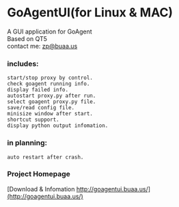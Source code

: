 GoAgentUI(for Linux & MAC)
==========

A GUI application for GoAgent <br />
Based on QT5 <br />
contact me: zp@buaa.us <br />

### includes:
	start/stop proxy by control.
	check goagent running info.
    display failed info.
    autostart proxy.py after run.
	select goagent proxy.py file.
	save/read config file.
	minisize window after start.
    shortcut support.
    display python output infomation.

### in planning:
	auto restart after crash.

### Project Homepage
[Download & Infomation http://goagentui.buaa.us/](http://goagentui.buaa.us/) <br />
